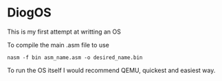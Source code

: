 # DiogOS

This is my first attempt at writting an OS

To compile the main .asm file to use

```
nasm -f bin asm_name.asm -o desired_name.bin  
```

To run the OS itself I would recommend QEMU, quickest and easiest way.
